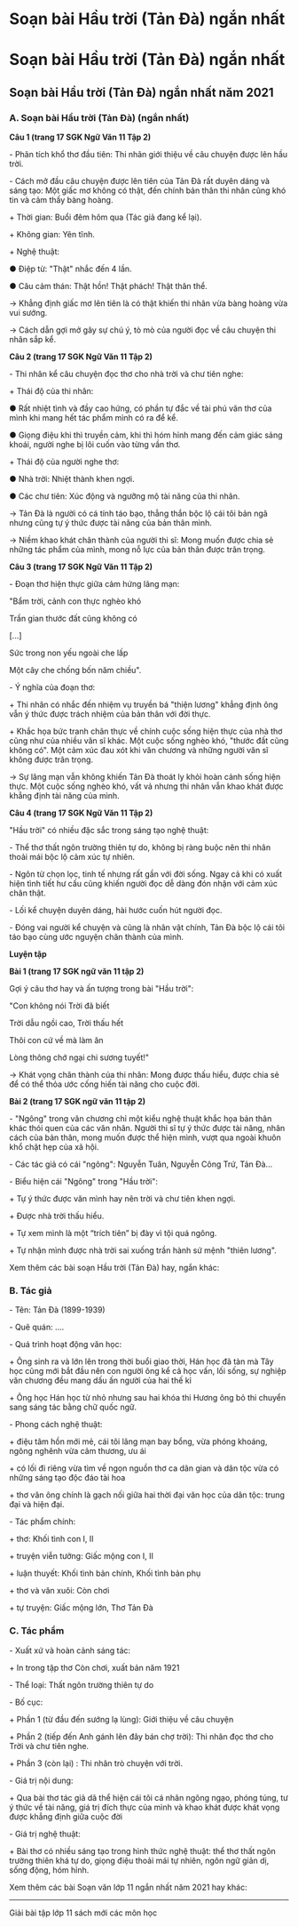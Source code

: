 # Soạn bài Hầu trời (Tản Đà) ngắn nhất

# Soạn bài Hầu trời (Tản Đà) ngắn nhất

## Soạn bài Hầu trời (Tản Đà) ngắn nhất năm 2021

### **A. Soạn bài Hầu trời (Tản Đà) (ngắn nhất)**

**Câu 1 (trang 17 SGK Ngữ Văn 11 Tập 2)**

\- Phân tích khổ thơ đầu tiên: Thi nhân giới thiệu về câu chuyện được lên hầu trời. 

\- Cách mở đầu câu chuyện được lên tiên của Tản Đà rất duyên dáng và sáng tạo: Một giấc mơ không có thật, đến chính bản thân thi nhân cũng khó tin và cảm thấy bàng hoàng. 

\+ Thời gian: Buổi đêm hôm qua (Tác giả đang kể lại). 

\+ Không gian: Yên tĩnh. 

\+ Nghệ thuật: 

● Điệp từ: "Thật" nhắc đến 4 lần. 

● Câu cảm thán: Thật hồn! Thật phách! Thật thân thể. 

→ Khẳng định giấc mơ lên tiên là có thật khiến thi nhân vừa bàng hoàng vừa vui sướng. 

→ Cách dẫn gợi mở gây sự chú ý, tò mò của người đọc về câu chuyện thi nhân sắp kể. 

**Câu 2 (trang 17 SGK Ngữ Văn 11 Tập 2)**

\- Thi nhân kể câu chuyện đọc thơ cho nhà trời và chư tiên nghe: 

\+ Thái độ của thi nhân: 

● Rất nhiệt tình và đầy cao hứng, có phần tự đắc về tài phú văn thơ của mình khi mang hết tác phẩm mình có ra để kể. 

● Giọng điệu khi thì truyền cảm, khi thì hóm hỉnh mang đến cảm giác sảng khoái, người nghe bị lôi cuốn vào từng vần thơ. 

\+ Thái độ của người nghe thơ: 

● Nhà trời: Nhiệt thành khen ngợi. 

● Các chư tiên: Xúc động và ngưỡng mộ tài năng của thi nhân. 

→ Tản Đà là người có cá tính táo bạo, thẳng thắn bộc lộ cái tôi bản ngã nhưng cũng tự ý thức được tài năng của bản thân mình. 

→ Niềm khao khát chân thành của người thi sĩ: Mong muốn được chia sẻ những tác phẩm của mình, mong nỗ lực của bản thân được trân trọng. 

**Câu 3 (trang 17 SGK Ngữ Văn 11 Tập 2)**

\- Đoạn thơ hiện thực giữa cảm hứng lãng mạn: 

"Bẩm trời, cảnh con thực nghèo khó 

Trần gian thước đất cũng không có 

[...] 

Sức trong non yếu ngoài che lấp 

Một cây che chống bốn năm chiều". 

\- Ý nghĩa của đoạn thơ: 

\+ Thi nhân có nhắc đến nhiệm vụ truyền bá "thiện lương" khẳng định ông vẫn ý thức được trách nhiệm của bản thân với đời thực. 

\+ Khắc họa bức tranh chân thực về chính cuộc sống hiện thực của nhà thơ cũng như của nhiều văn sĩ khác. Một cuộc sống nghèo khó, "thước đất cũng không có". Một cảm xúc đau xót khi văn chương và những người văn sĩ không được trân trọng. 

→ Sự lãng mạn vẫn không khiến Tản Đà thoát ly khỏi hoàn cảnh sống hiện thực. Một cuộc sống nghèo khó, vất vả nhưng thi nhân vẫn khao khát được khẳng định tài năng của mình. 

**Câu 4 (trang 17 SGK Ngữ Văn 11 Tập 2)**

"Hầu trời" có nhiều đặc sắc trong sáng tạo nghệ thuật: 

\- Thể thơ thất ngôn trường thiên tự do, không bị ràng buộc nên thi nhân thoải mái bộc lộ cảm xúc tự nhiên. 

\- Ngôn từ chọn lọc, tinh tế nhưng rất gần với đời sống. Ngay cả khi có xuất hiện tình tiết hư cấu cũng khiến người đọc dễ dàng đón nhận với cảm xúc chân thật. 

\- Lối kể chuyện duyên dáng, hài hước cuốn hút người đọc. 

\- Đóng vai người kể chuyện và cũng là nhân vật chính, Tản Đà bộc lộ cái tôi táo bạo cùng ước nguyện chân thành của mình. 

**Luyện tập**

**Bài 1 (trang 17 SGK ngữ văn 11 tập 2)**

Gợi ý câu thơ hay và ấn tượng trong bài "Hầu trời": 

"Con không nói Trời đã biết 

Trời dẫu ngồi cao, Trời thấu hết 

Thôi con cứ về mà làm ăn 

Lòng thông chớ ngại chi sương tuyết!" 

→ Khát vọng chân thành của thi nhân: Mong được thấu hiểu, được chia sẻ để có thể thỏa ước cống hiến tài năng cho cuộc đời. 

**Bài 2 (trang 17 SGK ngữ văn 11 tập 2)**

\- "Ngông" trong văn chương chỉ một kiểu nghệ thuật khắc họa bản thân khác thói quen của các văn nhân. Người thi sĩ tự ý thức được tài năng, nhân cách của bản thân, mong muốn được thể hiện mình, vượt qua ngoài khuôn khổ chật hẹp của xã hội. 

\- Các tác giả có cái "ngông": Nguyễn Tuân, Nguyễn Công Trứ, Tản Đà... 

\- Biểu hiện cái "Ngông" trong "Hầu trời": 

\+ Tự ý thức được văn mình hay nên trời và chư tiên khen ngợi. 

\+ Được nhà trời thấu hiểu. 

\+ Tự xem mình là một “trích tiên” bị đày vì tội quá ngông. 

\+ Tự nhận mình được nhà trời sai xuống trần hành sứ mệnh "thiên lương". 

Xem thêm các bài soạn Hầu trời (Tản Đà) hay, ngắn khác:

### **B. Tác giả**

\- Tên: Tản Đà (1899-1939)

\- Quê quán: …. 

\- Quá trình hoạt động văn học:

\+ Ông sinh ra và lớn lên trong thời buổi giao thời, Hán học đã tàn mà Tây học cũng mới bắt đầu nên con người ông kể cả học vấn, lối sống, sự nghiệp văn chương đều mang dấu ấn người của hai thế kỉ

\+ Ông học Hán học từ nhỏ nhưng sau hai khóa thi Hương ông bỏ thi chuyển sang sáng tác bằng chữ quốc ngữ.

\- Phong cách nghệ thuật: 

\+ điệu tâm hồn mới mẻ, cái tôi lãng mạn bay bổng, vừa phóng khoáng, ngông nghênh vừa cảm thương, ưu ái

\+ có lối đi riêng vừa tìm về ngọn nguồn thơ ca dân gian và dân tộc vừa có những sáng tạo độc đáo tài hoa

\+ thơ văn ông chính là gạch nối giữa hai thời đại văn học của dân tộc: trung đại và hiện đại.

\- Tác phẩm chính: 

\+ thơ: Khối tình con I, II

\+ truyện viễn tưởng: Giấc mộng con I, II

\+ luận thuyết: Khối tình bản chính, Khối tình bản phụ

\+ thơ và văn xuôi: Còn chơi

\+ tự truyện: Giấc mộng lớn, Thơ Tản Đà

### **C. Tác phẩm**

\- Xuất xứ và hoàn cảnh sáng tác: 

\+ In trong tập thơ Còn chơi, xuất bản năm 1921

\- Thể loại: Thất ngôn trường thiên tự do

\- Bố cục: 

\+ Phần 1 (từ đầu đến sướng lạ lùng): Giới thiệu về câu chuyện

\+ Phần 2 (tiếp đến Anh gánh lên đây bán chợ trời): Thi nhân đọc thơ cho Trời và chư tiên nghe.

\+ Phần 3 (còn lại) : Thi nhân trò chuyện với trời.

\- Giá trị nội dung: 

\+ Qua bài thơ tác giả dã thể hiện cái tôi cá nhân ngông ngạo, phóng túng, tư ý thức về tài năng, giá trị đích thực của mình và khao khát được khát vọng được khẳng định giữa cuộc đời

\- Giá trị nghệ thuật: 

\+ Bài thơ có nhiều sáng tạo trong hình thức nghệ thuật: thể thơ thất ngôn trường thiên khá tự do, giọng điệu thoải mái tự nhiên, ngôn ngữ giản dị, sống động, hóm hỉnh.

Xem thêm các bài Soạn văn lớp 11 ngắn nhất năm 2021 hay khác:

* * *

Giải bài tập lớp 11 sách mới các môn học
